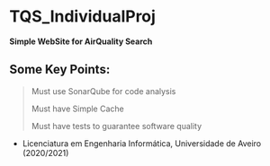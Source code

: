 # TQS_IndividualProj

  **Simple WebSite for AirQuality Search**

## Some Key Points:
  > Must use SonarQube for code analysis
  > 
  > Must have Simple Cache   
  > 
  > Must have tests to guarantee software quality
  > 

  
  
  - Licenciatura em Engenharia Informática, Universidade de Aveiro   (2020/2021)
